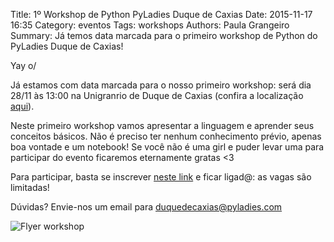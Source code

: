 Title: 1º Workshop de Python PyLadies Duque de Caxias
Date: 2015-11-17 16:35
Category:   eventos
Tags: workshops
Authors: Paula Grangeiro
Summary: Já temos data marcada para o primeiro workshop de Python do PyLadies Duque de Caxias!

Yay o/

Já estamos com data marcada para o nosso primeiro workshop: será dia 28/11 às 13:00 na Unigranrio de Duque de Caxias (confira a localização [aqui](https://goo.gl/maps/REpaN7fuboG2)).

Neste primeiro workshop vamos apresentar a linguagem e aprender seus conceitos básicos. Não é preciso ter nenhum conhecimento prévio, apenas boa vontade e um notebook! Se você não é uma girl e puder levar uma para participar do evento ficaremos eternamente gratas <3

Para participar, basta se inscrever [neste link](https://pyladiesdcaxias.typeform.com/to/aeBlGB) e ficar ligad@: as vagas são limitadas!

Dúvidas? Envie-nos um email para [duquedecaxias@pyladies.com](mailto:duquedecaxias@pyladies.com)

![Flyer workshop]({filename}/images/workshop_28112015.png)
